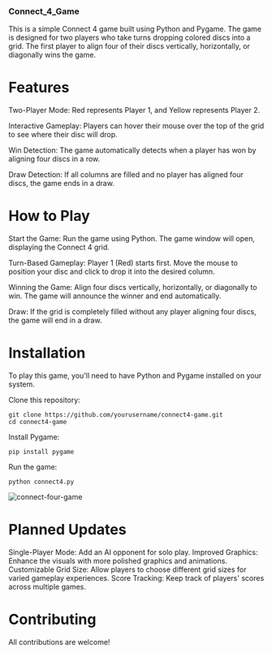 ### Connect_4_Game
This is a simple Connect 4 game built using Python and Pygame. The game is designed for two players who take turns dropping colored discs into a grid. 
The first player to align four of their discs vertically, horizontally, or diagonally wins the game.

# Features

  Two-Player Mode: Red represents Player 1, and Yellow represents Player 2.
  
  Interactive Gameplay: Players can hover their mouse over the top of the grid to see where their disc will drop.
  
  Win Detection: The game automatically detects when a player has won by aligning four discs in a row.
  
  Draw Detection: If all columns are filled and no player has aligned four discs, the game ends in a draw.

# How to Play

  Start the Game: Run the game using Python. The game window will open, displaying the Connect 4 grid.
  
  Turn-Based Gameplay: Player 1 (Red) starts first. Move the mouse to position your disc and click to drop it into the desired column.
  
  Winning the Game: Align four discs vertically, horizontally, or diagonally to win. The game will announce the winner and end automatically.
  
  Draw: If the grid is completely filled without any player aligning four discs, the game will end in a draw.

# Installation

To play this game, you'll need to have Python and Pygame installed on your system.

  Clone this repository:

    git clone https://github.com/yourusername/connect4-game.git
    cd connect4-game

  Install Pygame:

    pip install pygame

  Run the game:

    python connect4.py


![connect-four-game](https://github.com/user-attachments/assets/b54f94f1-6eec-4410-a7d1-6dc651770dc3)


# Planned Updates

  Single-Player Mode: Add an AI opponent for solo play.
  Improved Graphics: Enhance the visuals with more polished graphics and animations.
  Customizable Grid Size: Allow players to choose different grid sizes for varied gameplay experiences.
  Score Tracking: Keep track of players' scores across multiple games.


# Contributing

 All contributions are welcome!
